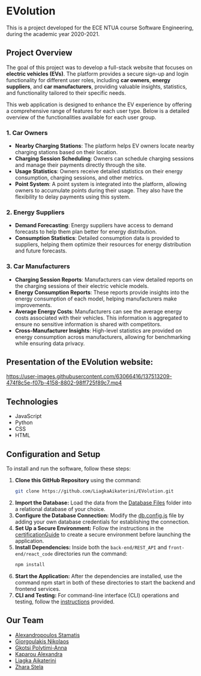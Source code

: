 # EVolution
This is a project developed for the ECE NTUA course Software Engineering, during the academic year 2020-2021.

## Project Overview
The goal of this project was to develop a full-stack website that focuses on **electric vehicles (EVs)**. The platform provides a secure sign-up and login functionality for different user roles, including **car owners**, **energy suppliers**, and **car manufacturers**, providing valuable insights, statistics, and functionality tailored to their specific needs.

This web application is designed to enhance the EV experience by offering a comprehensive range of features for each user type. Below is a detailed overview of the functionalities available for each user group.

### 1. Car Owners
- **Nearby Charging Stations**: The platform helps EV owners locate nearby charging stations based on their location.
- **Charging Session Scheduling**: Owners can schedule charging sessions and manage their payments directly through the site.
- **Usage Statistics**: Owners receive detailed statistics on their energy consumption, charging sessions, and other metrics.
- **Point System**: A point system is integrated into the platform, allowing owners to accumulate points during their usage. They also have the flexibility to delay payments using this system.

### 2. Energy Suppliers
- **Demand Forecasting**: Energy suppliers have access to demand forecasts to help them plan better for energy distribution.
- **Consumption Statistics**: Detailed consumption data is provided to suppliers, helping them optimize their resources for energy distribution and future forecasts.

### 3. Car Manufacturers
- **Charging Session Reports**: Manufacturers can view detailed reports on the charging sessions of their electric vehicle models.
- **Energy Consumption Reports**: These reports provide insights into the energy consumption of each model, helping manufacturers make improvements.
- **Average Energy Costs**: Manufacturers can see the average energy costs associated with their vehicles. This information is aggregated to ensure no sensitive information is shared with competitors.
- **Cross-Manufacturer Insights**: High-level statistics are provided on energy consumption across manufacturers, allowing for benchmarking while ensuring data privacy.


## Presentation of the EVolution website:

https://user-images.githubusercontent.com/63066416/137513209-474f8c5e-f07b-4158-8802-98ff725f89c7.mp4


## Technologies
* JavaScript
* Python
* CSS
* HTML

## Configuration and Setup
To install and run the software, follow these steps:

1. **Clone this GitHub Repository** using the command:
   ```bash
   git clone https://github.com/LiagkaAikaterini/EVolution.git
   ```
2. **Import the Database:** Load the data from the [Database Files](back-end/Database%20Files) folder into a relational database of your choice.
3. **Configure the Database Connection:** Modify the [db.config.js](back-end/REST_API/config/db.config.js) file by adding your own database credentials for establishing the connection.
4. **Set Up a Secure Environment:** Follow the instructions in the [certificationGuide](certificationGuide.md) to create a secure environment before launching the application.
5. **Install Dependencies:** Inside both the `back-end/REST_API` and `front-end/react_code` directories run the command:
   ```bash
   npm install
   ```
6. **Start the Application:** After the dependencies are installed, use the command npm start in both of these directories to start the backend and frontend services.
7. **CLI and Testing:** For command-line interface (CLI) operations and testing, follow the [instructions](cli-client/README.md) provided.


## Our Team
* [Alexandropoulos Stamatis](https://github.com/stamatisalex)
* [Giorgoulakis Nikolaos](https://github.com/nikosgio)
* [Gkotsi Polytimi-Anna](https://github.com/PolyannaG)
* [Kaparou Alexandra](https://github.com/alexandrakapa)
* [Liagka Aikaterini](https://github.com/LiagkaAikaterini)
* [Zhara Stela](https://github.com/stelazr)
